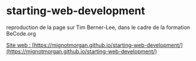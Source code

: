 # starting-web-development
reproduction de la page sur Tim Berner-Lee, dans le cadre de la formation BeCode.org

[Site web : ](https://mignotmorgan.github.io/starting-web-development/) [https://mignotmorgan.github.io/starting-web-development/](https://mignotmorgan.github.io/starting-web-development/)
